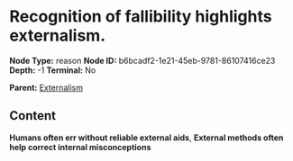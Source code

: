 # Recognition of fallibility highlights externalism.

**Node Type:** reason
**Node ID:** b6bcadf2-1e21-45eb-9781-86107416ce23
**Depth:** -1
**Terminal:** No

**Parent:** [Externalism](externalism.md)

## Content

**Humans often err without reliable external aids**, **External methods often help correct internal misconceptions**
